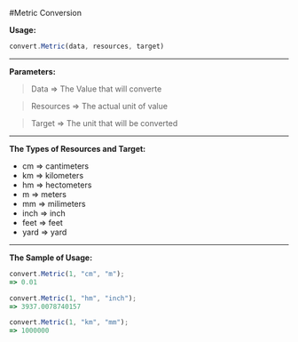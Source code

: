 #Metric Conversion

**Usage:**
```javascript
convert.Metric(data, resources, target)
```
----------


**Parameters:**
> Data => The Value that will converte

> Resources => The actual unit of value

> Target => The unit that will be converted


----------


**The Types of Resources and Target:**

 - cm => cantimeters
 - km => kilometers
 - hm => hectometers
 - m => meters
 - mm => milimeters
 - inch => inch
 - feet  => feet
 - yard => yard
  
----------

**The Sample of Usage:**

```javascript
convert.Metric(1, "cm", "m");
=> 0.01

convert.Metric(1, "hm", "inch");
=> 3937.0078740157

convert.Metric(1, "km", "mm");
=> 1000000
```


